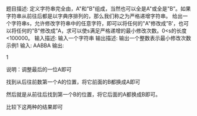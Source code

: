 题目描述:
定义字符串完全由，A"和"B"组成，当然也可以全是A"或全是"B”。如果字符串从前往后都是以字典序排列的，那么我们称之为严格递增字符串。
给出一个字符串s，允许修改字符串中的任意字符，即可以将任何的"A"修改成”B'，也可以将任何的"B"修改成”A，求可以使s满足严格递增的最小修改次数。0<s的长度<100000。
输入描述:
输入一个字符串
输出描述:
输出一个整数表示最小修改次数
示例1
输入:
AABBA
输出:

1

说明：调整最后的一位A即可

找到从后往前数第一个A的位置，将它前面的B都换成A即可

然后就是从前往后找到第一个B的位置，将它后面的A都换成B即可。

比较下这两种的结果即可